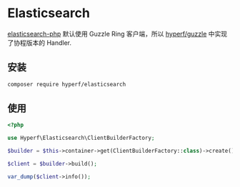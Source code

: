 # Elasticsearch

[elasticsearch-php](https://github.com/elastic/elasticsearch-php) 默认使用 Guzzle Ring 客户端，所以 [hyperf/guzzle](https://github.com/hyperf-cloud/guzzle) 中实现了协程版本的 Handler.

## 安装

```bash
composer require hyperf/elasticsearch
```
## 使用

```php
<?php

use Hyperf\Elasticsearch\ClientBuilderFactory;

$builder = $this->container->get(ClientBuilderFactory::class)->create()->setHosts(['http://127.0.0.1:9200']);

$client = $builder->build();

var_dump($client->info());
```
